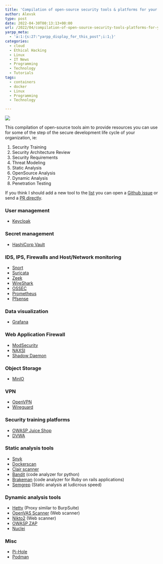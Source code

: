 ```yaml
---
title: 'Compilation of open-source security tools & platforms for your Startup'
author: Alevsk
type: post
date: 2022-04-30T00:13:13+00:00
url: /2022/04/compilation-of-open-source-security-tools-platforms-for-your-startup/
yarpp_meta:
  - 'a:1:{s:27:"yarpp_display_for_this_post";i:1;}'
categories:
  - cloud
  - Ethical Hacking
  - Linux
  - IT News
  - Programming
  - Technology
  - Tutorials
tags:
  - containers
  - docker
  - Linux
  - Programming
  - Technology

---
```

![](/images/lock-computer-circuit-board-concept.jpeg) 

This compilation of open-source tools aim to provide resources you can use for some of the step of the secure development life cycle of your organization, ie:

  1. Security Training
  2. Security Architecture Review
  3. Security Requirements
  4. Threat Modeling
  5. Static Analysis
  6. OpenSource Analysis
  7. Dynamic Analysis
  8. Penetration Testing

If you think I should add a new tool to the [list][1] you can open a [Github issue][2] or send a [PR directly][3].

### **User management**

  * [Keycloak][4]

### **Secret management**

  * [HashiCorp Vault][5]

### **IDS, IPS, Firewalls and Host/Network monitoring**

  * [Snort][6]
  * [Suricata][7]
  * [Zeek][8]
  * [WireShark][9]
  * [OSSEC][10]
  * [Prometheus][11]
  * [Pfsense][12]

### **Data visualization**

  * [Grafana][13]

### **Web Application Firewall**

  * [ModSecurity][14]
  * [NAXSI][15]
  * [Shadow Daemon][16]

### **Object Storage**

  * [MinIO][17]

### **VPN**

  * [OpenVPN][18]
  * [Wireguard][19]

### **Security training platforms**

  * [OWASP Juice Shop][20]
  * [DVWA][21]

### **Static analysis tools**

  * [Snyk][22]
  * [Dockerscan][23]
  * [Clair scanner][24]
  * [Bandit][25] (code analyzer for python)
  * [Brakeman][26] (code analyzer for Ruby on rails applications)
  * [Semgrep][27] (Static analysis at ludicrous speed)

### **Dynamic analysis tools**

  * [Hetty][28] (Proxy similar to BurpSuite)
  * [OpenVAS Scanner][29] (Web scanner)
  * [Nikto2][30] (Web scanner)
  * [OWASP ZAP][31]
  * [Nuclei][32]

### **Misc**

  * [Pi-Hole][33]
  * [Podman][34]

 [1]: https://github.com/Alevsk/startup-security-with-opensource-tools
 [2]: https://github.com/Alevsk/startup-security-with-opensource-tools/issues/new
 [3]: https://github.com/Alevsk/startup-security-with-opensource-tools/compare
 [4]: https://github.com/keycloak/keycloak
 [5]: https://github.com/hashicorp/vault
 [6]: https://www.snort.org/
 [7]: https://suricata.io/
 [8]: https://github.com/zeek/zeek
 [9]: https://github.com/wireshark/wireshark
 [10]: https://github.com/ossec/ossec-hids
 [11]: https://github.com/prometheus/prometheus
 [12]: https://www.pfsense.org/
 [13]: https://github.com/grafana/grafana
 [14]: https://github.com/SpiderLabs/ModSecurity
 [15]: https://github.com/nbs-system/naxsi
 [16]: https://github.com/zecure/shadowd
 [17]: https://github.com/minio/minio
 [18]: https://github.com/OpenVPN/openvpn
 [19]: https://www.wireguard.com/
 [20]: https://owasp.org/www-project-juice-shop/
 [21]: https://github.com/digininja/DVWA
 [22]: https://github.com/snyk/snyk
 [23]: https://github.com/cr0hn/dockerscan
 [24]: https://github.com/arminc/clair-scanner
 [25]: https://github.com/PyCQA/bandit
 [26]: https://github.com/presidentbeef/brakeman
 [27]: https://semgrep.dev/
 [28]: https://github.com/dstotijn/hetty
 [29]: https://github.com/greenbone/openvas-scanner
 [30]: https://github.com/sullo/nikto
 [31]: https://github.com/zaproxy/zaproxy
 [32]: https://github.com/projectdiscovery/nuclei
 [33]: https://pi-hole.net/
 [34]: https://github.com/containers/podman